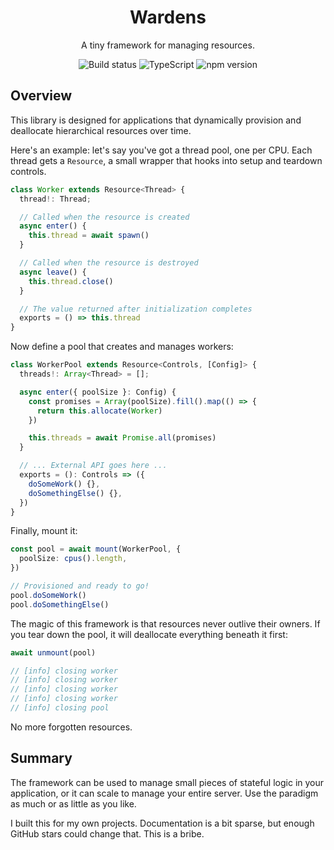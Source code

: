 <div align="center">
  <h1>Wardens</h1>
  <p>A tiny framework for managing resources.</p>
  <img alt="Build status" src="https://img.shields.io/github/workflow/status/PsychoLlama/wardens/Test/main" />
  <img alt="TypeScript" src="https://img.shields.io/npm/types/wardens" />
  <img alt="npm version" src="https://img.shields.io/npm/v/wardens" />
</div>

## Overview

This library is designed for applications that dynamically provision and deallocate hierarchical resources over time.

Here's an example: let's say you've got a thread pool, one per CPU. Each thread gets a `Resource`, a small wrapper that hooks into setup and teardown controls.

```typescript
class Worker extends Resource<Thread> {
  thread!: Thread;

  // Called when the resource is created
  async enter() {
    this.thread = await spawn()
  }

  // Called when the resource is destroyed
  async leave() {
    this.thread.close()
  }

  // The value returned after initialization completes
  exports = () => this.thread
}
```

Now define a pool that creates and manages workers:

```typescript
class WorkerPool extends Resource<Controls, [Config]> {
  threads!: Array<Thread> = [];

  async enter({ poolSize }: Config) {
    const promises = Array(poolSize).fill().map(() => {
      return this.allocate(Worker)
    })

    this.threads = await Promise.all(promises)
  }

  // ... External API goes here ...
  exports = (): Controls => ({
    doSomeWork() {},
    doSomethingElse() {},
  })
}
```

Finally, mount it:

```typescript
const pool = await mount(WorkerPool, {
  poolSize: cpus().length,
})

// Provisioned and ready to go!
pool.doSomeWork()
pool.doSomethingElse()
```

The magic of this framework is that resources never outlive their owners. If you tear down the pool, it will deallocate everything beneath it first:

```typescript
await unmount(pool)

// [info] closing worker
// [info] closing worker
// [info] closing worker
// [info] closing worker
// [info] closing pool
```

No more forgotten resources.

## Summary

The framework can be used to manage small pieces of stateful logic in your application, or it can scale to manage your entire server. Use the paradigm as much or as little as you like.

I built this for my own projects. Documentation is a bit sparse, but enough GitHub stars could change that. This is a bribe.

